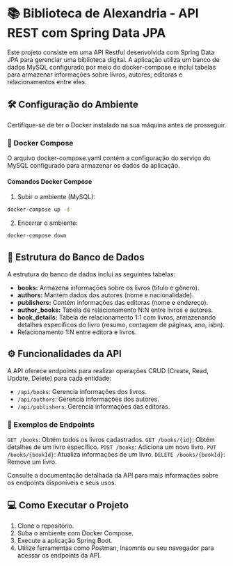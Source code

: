 # 📚 Biblioteca de Alexandria - API REST com Spring Data JPA
Este projeto consiste em uma API Restful desenvolvida com Spring Data JPA para gerenciar uma biblioteca digital. A aplicação utiliza um banco de dados MySQL configurado por meio do docker-compose e inclui tabelas para armazenar informações sobre livros, autores, editoras e relacionamentos entre eles.

## 🛠️ Configuração do Ambiente
Certifique-se de ter o Docker instalado na sua máquina antes de prosseguir.

### 🐳 Docker Compose
O arquivo docker-compose.yaml contém a configuração do serviço do MySQL configurado para armazenar os dados da aplicação.

#### Comandos Docker Compose
1. Subir o ambiente (MySQL):
```bash
docker-compose up -d
```
2. Encerrar o ambiente:
```bash
docker-compose down
```

## 💾 Estrutura do Banco de Dados
A estrutura do banco de dados inclui as seguintes tabelas:
- **books:** Armazena informações sobre os livros (título e gênero).
- **authors:** Mantém dados dos autores (nome e nacionalidade).
- **publishers:** Contém informações das editoras (nome e endereço).
- **author_books:** Tabela de relacionamento N:N entre livros e autores.
- **book_details:** Tabela de relacionamento 1:1 com livros, armazenando detalhes específicos do livro (resumo, contagem de páginas, ano, isbn).
- Relacionamento 1:N entre editora e livros.

## ⚙️ Funcionalidades da API
A API oferece endpoints para realizar operações CRUD (Create, Read, Update, Delete) para cada entidade:
* `/api/books`: Gerencia informações dos livros.
* `/api/authors`: Gerencia informações dos autores.
* `/api/publishers`: Gerencia informações das editoras.

### 🚀 Exemplos de Endpoints
`GET /books`: Obtém todos os livros cadastrados.
`GET /books/{id}`: Obtém detalhes de um livro específico.
`POST /books`: Adiciona um novo livro.
`PUT /books/{bookId}`: Atualiza informações de um livro.
`DELETE /books/{bookId}`: Remove um livro.

Consulte a documentação detalhada da API para mais informações sobre os endpoints disponíveis e seus usos.

## 💻 Como Executar o Projeto
1. Clone o repositório.
2. Suba o ambiente com Docker Compose.
3. Execute a aplicação Spring Boot.
4. Utilize ferramentas como Postman, Insomnia ou seu navegador para acessar os endpoints da API.
